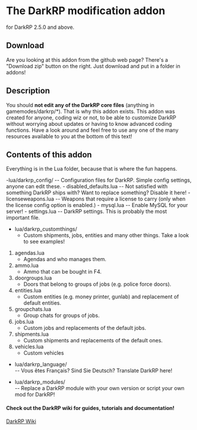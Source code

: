 The DarkRP modification addon
==================
for DarkRP 2.5.0 and above.

## Download ##
Are you looking at this addon from the github web page? There's a "Download zip" button on the right.
Just download and put in a folder in addons!

## Description ##
You should **not edit any of the DarkRP core files** (anything in gamemodes/darkrp/*). That is why this addon exists.
This addon was created for anyone, coding wiz or not, to be able to customize DarkRP without worrying about updates or having to know advanced coding functions. Have a look around and feel free to use any one of the many resources available to you at the bottom of this text!

## Contents of this addon ##
Everything is in the Lua folder, because that is where the fun happens.  

-lua/darkrp_config/        -- Configuration files for DarkRP. Simple config settings, anyone can edit these.
	- disabled_defaults.lua -- Not satisfied with something DarkRP ships with? Want to replace something? Disable it here!
	- licenseweapons.lua    -- Weapons that require a license to carry (only when the license config option is enabled.)
	- mysql.lua             -- Enable MySQL for your server!
	- settings.lua          -- DarkRP settings. This is probably the most important file.  

- lua/darkrp_customthings/  
  - Custom shipments, jobs, entities and many other things. Take a look to see examples!
1. agendas.lua           
	  - Agendas and who manages them.
2. ammo.lua             
	  - Ammo that can be bought in F4.
3. doorgroups.lua        
	  - Doors that belong to groups of jobs (e.g. police force doors).
4. entities.lua          
	  - Custom entities (e.g. money printer, gunlab) and replacement of default entities.
5. groupchats.lua        
	  - Group chats for groups of jobs.
6. jobs.lua              
	  - Custom jobs and replacements of the default jobs.
7. shipments.lua         
	  - Custom shipments and replacements of the default ones.
8. vehicles.lua          
	  - Custom vehicles  

* lua/darkrp_language/      
  -- Vous êtes Français? Sind Sie Deutsch? Translate DarkRP here!  

* lua/darkrp_modules/       
  -- Replace a DarkRP module with your own version or script your own mod for DarkRP!  

#### Check out the DarkRP wiki for guides, tutorials and documentation! ####
[DarkRP Wiki](http://wiki.darkrp.com/index.php/Main_Page)